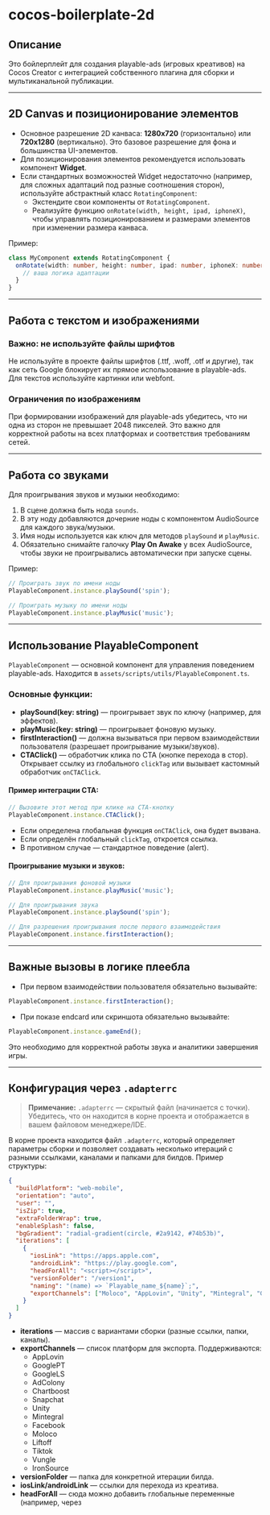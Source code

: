 # cocos-boilerplate-2d

## Описание

Это бойлерплейт для создания playable-ads (игровых креативов) на Cocos Creator с интеграцией собственного плагина для сборки и мультиканальной публикации.

---

## 2D Canvas и позиционирование элементов

- Основное разрешение 2D канваса: **1280x720** (горизонтально) или **720x1280** (вертикально). Это базовое разрешение для фона и большинства UI-элементов.
- Для позиционирования элементов рекомендуется использовать компонент **Widget**.
- Если стандартных возможностей Widget недостаточно (например, для сложных адаптаций под разные соотношения сторон), используйте абстрактный класс `RotatingComponent`:
  - Экстендите свои компоненты от `RotatingComponent`.
  - Реализуйте функцию `onRotate(width, height, ipad, iphoneX)`, чтобы управлять позиционированием и размерами элементов при изменении размера канваса.

Пример:
```ts
class MyComponent extends RotatingComponent {
  onRotate(width: number, height: number, ipad: number, iphoneX: number) {
    // ваша логика адаптации
  }
}
```

---

## Работа с текстом и изображениями

### Важно: не используйте файлы шрифтов

Не используйте в проекте файлы шрифтов (.ttf, .woff, .otf и другие), так как сеть Google блокирует их прямое использование в playable-ads. Для текстов используйте картинки или webfont.

### Ограничения по изображениям

При формировании изображений для playable-ads убедитесь, что ни одна из сторон не превышает 2048 пикселей. Это важно для корректной работы на всех платформах и соответствия требованиям сетей.

---

## Работа со звуками

Для проигрывания звуков и музыки необходимо:

1. В сцене должна быть нода `sounds`.
2. В эту ноду добавляются дочерние ноды с компонентом AudioSource для каждого звука/музыки.
3. Имя ноды используется как ключ для методов `playSound` и `playMusic`.
4. Обязательно снимайте галочку **Play On Awake** у всех AudioSource, чтобы звуки не проигрывались автоматически при запуске сцены.

Пример:
```ts
// Проиграть звук по имени ноды
PlayableComponent.instance.playSound('spin');

// Проиграть музыку по имени ноды
PlayableComponent.instance.playMusic('music');
```

---

## Использование PlayableComponent

`PlayableComponent` — основной компонент для управления поведением playable-ads. Находится в `assets/scripts/utils/PlayableComponent.ts`.

### Основные функции:

- **playSound(key: string)** — проигрывает звук по ключу (например, для эффектов).
- **playMusic(key: string)** — проигрывает фоновую музыку.
- **firstInteraction()** — должна вызываться при первом взаимодействии пользователя (разрешает проигрывание музыки/звуков).
- **CTAClick()** — обработчик клика по CTA (кнопке перехода в стор). Открывает ссылку из глобального `clickTag` или вызывает кастомный обработчик `onCTAClick`.

#### Пример интеграции CTA:

```ts
// Вызовите этот метод при клике на CTA-кнопку
PlayableComponent.instance.CTAClick();
```

- Если определена глобальная функция `onCTAClick`, она будет вызвана.
- Если определён глобальный `clickTag`, откроется ссылка.
- В противном случае — стандартное поведение (alert).

#### Проигрывание музыки и звуков:

```ts
// Для проигрывания фоновой музыки
PlayableComponent.instance.playMusic('music');

// Для проигрывания звука
PlayableComponent.instance.playSound('spin');

// Для разрешения проигрывания после первого взаимодействия
PlayableComponent.instance.firstInteraction();
```

---

## Важные вызовы в логике плеебла

- При первом взаимодействии пользователя обязательно вызывайте:

```ts
PlayableComponent.instance.firstInteraction();
```

- При показе endcard или скриншота обязательно вызывайте:

```ts
PlayableComponent.instance.gameEnd();
```

Это необходимо для корректной работы звука и аналитики завершения игры.

---

## Конфигурация через `.adapterrc`

> **Примечание:** `.adapterrc` — скрытый файл (начинается с точки). Убедитесь, что он находится в корне проекта и отображается в вашем файловом менеджере/IDE.

В корне проекта находится файл `.adapterrc`, который определяет параметры сборки и позволяет создавать несколько итераций с разными ссылками, каналами и папками для билдов. Пример структуры:

```json
{
  "buildPlatform": "web-mobile",
  "orientation": "auto",
  "user": "",
  "isZip": true,
  "extraFolderWrap": true,
  "enableSplash": false,
  "bgGradient": "radial-gradient(circle, #2a9142, #74b53b)",
  "iterations": [
    {
      "iosLink": "https://apps.apple.com",
      "androidLink": "https://play.google.com",
      "headForAll": "<script></script>",
      "versionFolder": "/version1",
      "naming": "(name) => `Playable_name_${name}`;",
      "exportChannels": ["Moloco", "AppLovin", "Unity", "Mintegral", "GooglePT", "GoogleLS", "Vungle", "IronSource"]
    }
  ]
}
```

- **iterations** — массив с вариантами сборки (разные ссылки, папки, каналы).
- **exportChannels** — список платформ для экспорта. Поддерживаются:
  - AppLovin
  - GooglePT
  - GoogleLS
  - AdColony
  - Chartboost
  - Snapchat
  - Unity
  - Mintegral
  - Facebook
  - Moloco
  - Liftoff
  - Tiktok
  - Vungle
  - IronSource
- **versionFolder** — папка для конкретной итерации билда.
- **iosLink/androidLink** — ссылки для перехода из креатива.
- **headForAll** — сюда можно добавить глобальные переменные (например, через <script>), которые будут доступны в коде плеебла для переключения между вариациями или передачи параметров.
- **bgGradient** — CSS фон загрузчика (background). 
- **logoPath** — путь к изображению логотипа для загрузчика (например, "assets/images/logo.png").
- **ctaPath** — путь к изображению CTA-кнопки на загрузчике (например, "assets/images/playNow.png").
- **user** — обязательный параметр для доступа к плагину сборки. Без него сборка playable невозможна. За логином обращайтесь к владельцу репозитория.

---

## Сборка и публикация

1. Настройте `.adapterrc` под нужные платформы и ссылки.
2. Соберите проект в Cocos Creator:
   - В меню выберите **Project > Build**.
   - В открывшемся окне выберите платформу **web-mobile**.
   - Переключатель **WebGL 2.0** выставьте в **OFF**.
   - Переключатель **Bundle mode of native code** выберите **asmjs**.
3. Запустите сборку и дождитесь формирования всех версий и папок
4. В результате получите папки с готовыми креативами для разных каналов.

**Важно:** итоговый размер креатива (архива или папки) не должен превышать **5 мегабайт** — это требование большинства рекламных сетей.

---

Если нужно добавить детали по запуску сборки или особенностям плагина — уточните, и я дополню инструкцию.
